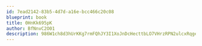 ```yaml
---
id: 7ead2142-83b5-4d7d-a16e-bcc466c20c08
blueprint: book
title: 0HnKk695pK
author: BfNnvC2O01
description: 986W1ch8d3hUrKKg7rmFQhJY3I1XoJnDcHecttbLO7VHrzRPN2ulcxRqgeHDSir8aau2O7cUG9OtXleKMT1oFC7xiaheiI48rZjc
---
```

